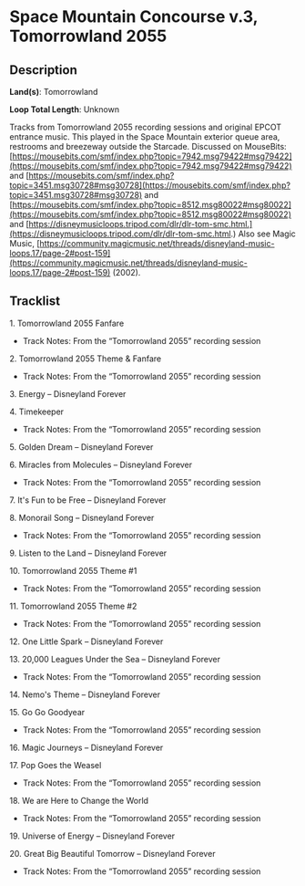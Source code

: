 # Space Mountain Concourse v.3, Tomorrowland 2055

## Description

**Land(s)**: Tomorrowland

**Loop Total Length**: Unknown

Tracks from Tomorrowland 2055 recording sessions and original EPCOT entrance music. This played in the Space Mountain exterior queue area, restrooms and breezeway outside the Starcade. Discussed on MouseBits: [https://mousebits.com/smf/index.php?topic=7942.msg79422#msg79422](https://mousebits.com/smf/index.php?topic=7942.msg79422#msg79422) and [https://mousebits.com/smf/index.php?topic=3451.msg30728#msg30728](https://mousebits.com/smf/index.php?topic=3451.msg30728#msg30728) and [https://mousebits.com/smf/index.php?topic=8512.msg80022#msg80022](https://mousebits.com/smf/index.php?topic=8512.msg80022#msg80022) and [https://disneymusicloops.tripod.com/dlr/dlr-tom-smc.html.](https://disneymusicloops.tripod.com/dlr/dlr-tom-smc.html.) Also see Magic Music, [https://community.magicmusic.net/threads/disneyland-music-loops.17/page-2#post-159](https://community.magicmusic.net/threads/disneyland-music-loops.17/page-2#post-159) (2002).

## Tracklist

1\. Tomorrowland 2055 Fanfare

- Track Notes: From the “Tomorrowland 2055” recording session

2\. Tomorrowland 2055 Theme & Fanfare

- Track Notes: From the “Tomorrowland 2055” recording session

3\. Energy – Disneyland Forever



4\. Timekeeper

- Track Notes: From the “Tomorrowland 2055” recording session

5\. Golden Dream – Disneyland Forever



6\. Miracles from Molecules – Disneyland Forever

- Track Notes: From the “Tomorrowland 2055” recording session

7\. It's Fun to be Free – Disneyland Forever



8\. Monorail Song – Disneyland Forever

- Track Notes: From the “Tomorrowland 2055” recording session

9\. Listen to the Land – Disneyland Forever



10\. Tomorrowland 2055 Theme #1

- Track Notes: From the “Tomorrowland 2055” recording session

11\. Tomorrowland 2055 Theme #2

- Track Notes: From the “Tomorrowland 2055” recording session

12\. One Little Spark – Disneyland Forever



13\. 20,000 Leagues Under the Sea – Disneyland Forever

- Track Notes: From the “Tomorrowland 2055” recording session

14\. Nemo's Theme – Disneyland Forever



15\. Go Go Goodyear

- Track Notes: From the “Tomorrowland 2055” recording session

16\. Magic Journeys – Disneyland Forever



17\. Pop Goes the Weasel

- Track Notes: From the “Tomorrowland 2055” recording session

18\. We are Here to Change the World

- Track Notes: From the “Tomorrowland 2055” recording session

19\. Universe of Energy – Disneyland Forever



20\. Great Big Beautiful Tomorrow – Disneyland Forever

- Track Notes: From the “Tomorrowland 2055” recording session
